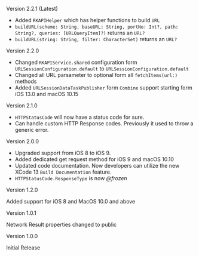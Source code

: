 Version 2.2.1 (Latest)

- Added `RKAPIHelper` which has helper functions to build `URL`
- `buildURL(scheme: String, baseURL: String, portNo: Int?, path: String?, queries: [URLQueryItem]?)` returns an `URL?`
- `buildURL(string: String, filter: CharacterSet)` returns an `URL?`

Version 2.2.0

- Changed `RKAPIService.shared` configuration form `URLSessionConfiguration.default` to `URLSessionConfiguration.default`
- Changed all URL parsameter to optional form all `fetchItems(url:)` methods
- Added `URLSessionDataTaskPublisher` form `Combine` support starting form iOS 13.0 and macOS 10.15

Version 2.1.0

- `HTTPStatusCode` will now have a status code for sure.
- Can handle custom HTTP Response codes. Previously it used to throw a generic error.

Version 2.0.0

- Upgraded support from iOS 8 to iOS 9.
- Added dedicated get request method for iOS 9 and macOS 10.10
- Updated code documentation. Now developers can utilize the new XCode 13 `Build Documentation` feature.
- `HTTPStatusCode.ResponseType` is now *@frozen*

Version 1.2.0

Added support for iOS 8 and MacOS 10.0 and above

Version 1.0.1

Network Result properties changed to public

Version 1.0.0

Initial Release
